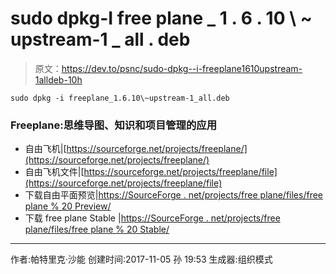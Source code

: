 # sudo dpkg-I free plane _ 1 . 6 . 10 \ ~ upstream-1 _ all . deb

> 原文：<https://dev.to/psnc/sudo-dpkg--i-freeplane1610upstream-1alldeb-10h>

```
sudo dpkg -i freeplane_1.6.10\~upstream-1_all.deb 
```

### Freeplane:思维导图、知识和项目管理的应用

*   自由飞机|[https://sourceforge.net/projects/freeplane/](https://sourceforge.net/projects/freeplane/)
*   自由飞机文件|[https://sourceforge.net/projects/freeplane/file](https://sourceforge.net/projects/freeplane/file)
*   下载自由平面预览|[https://SourceForge . net/projects/free plane/files/free plane % 20 Preview/](https://sourceforge.net/projects/freeplane/files/freeplane%20preview/)
*   下载 free plane Stable |[https://SourceForge . net/projects/free plane/files/free plane % 20 Stable/](https://sourceforge.net/projects/freeplane/files/freeplane%20stable/)

* * *

作者:帕特里克·沙能
创建时间:2017-11-05 孙 19:53
生成器:组织模式